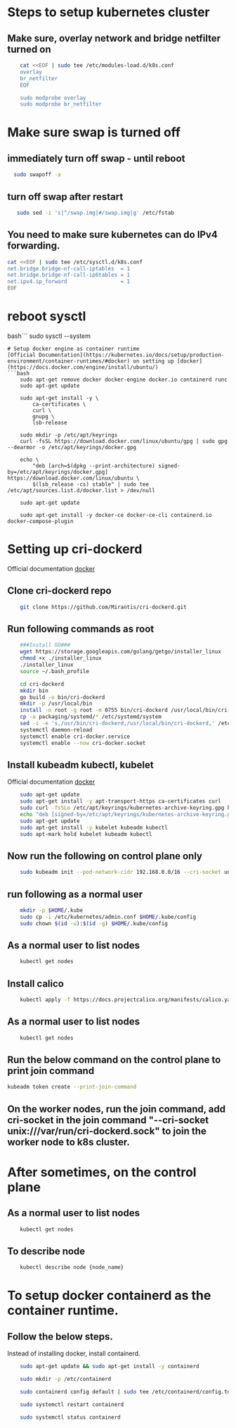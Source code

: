 # Steps to setup kubernetes cluster
## Make sure, overlay network and bridge netfilter turned on
```bash
    cat <<EOF | sudo tee /etc/modules-load.d/k8s.conf
    overlay
    br_netfilter
    EOF

    sudo modprobe overlay 
    sudo modprobe br_netfilter
```
# Make sure swap is turned off

## immediately turn off swap - until reboot
```bash
  sudo swapoff -a 
```
## turn off swap after restart
```bash
   sudo sed -i 's|^/swap.img|#/swap.img|g' /etc/fstab
```

## You need to make sure kubernetes can do IPv4 forwarding.

```bash
cat <<EOF | sudo tee /etc/sysctl.d/k8s.conf
net.bridge.bridge-nf-call-iptables  = 1
net.bridge.bridge-nf-call-ip6tables = 1
net.ipv4.ip_forward                 = 1
EOF
```
# reboot sysctl
bash```
 sudo sysctl --system
```
# Setup docker engine as container runtime
[Official Documentation](https://kubernetes.io/docs/setup/production-environment/container-runtimes/#docker) on setting up [docker](https://docs.docker.com/engine/install/ubuntu/)
```bash
    sudo apt-get remove docker docker-engine docker.io containerd runc
    sudo apt-get update

    sudo apt-get install -y \
        ca-certificates \
        curl \
        gnupg \
        lsb-release

    sudo mkdir -p /etc/apt/keyrings
    curl -fsSL https://download.docker.com/linux/ubuntu/gpg | sudo gpg --dearmor -o /etc/apt/keyrings/docker.gpg

    echo \
        "deb [arch=$(dpkg --print-architecture) signed-by=/etc/apt/keyrings/docker.gpg] https://download.docker.com/linux/ubuntu \
        $(lsb_release -cs) stable" | sudo tee /etc/apt/sources.list.d/docker.list > /dev/null

    sudo apt-get update

    sudo apt-get install -y docker-ce docker-ce-cli containerd.io docker-compose-plugin
```
# Setting up cri-dockerd
Official documentation [docker](https://github.com/Mirantis/cri-dockerd)

## Clone cri-dockerd repo
```bash
    git clone https://github.com/Mirantis/cri-dockerd.git
```

## Run following commands as root
```bash
    ###Install GO###
    wget https://storage.googleapis.com/golang/getgo/installer_linux
    chmod +x ./installer_linux
    ./installer_linux
    source ~/.bash_profile

    cd cri-dockerd
    mkdir bin
    go build -o bin/cri-dockerd
    mkdir -p /usr/local/bin
    install -o root -g root -m 0755 bin/cri-dockerd /usr/local/bin/cri-dockerd
    cp -a packaging/systemd/* /etc/systemd/system
    sed -i -e 's,/usr/bin/cri-dockerd,/usr/local/bin/cri-dockerd,' /etc/systemd/system/cri-docker.service
    systemctl daemon-reload
    systemctl enable cri-docker.service
    systemctl enable --now cri-docker.socket
```

## Install kubeadm kubectl, kubelet
Official documentation [docker](https://kubernetes.io/docs/setup/production-environment/tools/kubeadm/install-kubeadm/#installing-runtime)
```bash
    sudo apt-get update
    sudo apt-get install -y apt-transport-https ca-certificates curl
    sudo curl -fsSLo /etc/apt/keyrings/kubernetes-archive-keyring.gpg https://packages.cloud.google.com/apt/doc/apt-key.gpg
    echo "deb [signed-by=/etc/apt/keyrings/kubernetes-archive-keyring.gpg] https://apt.kubernetes.io/ kubernetes-xenial main" | sudo tee /etc/apt/sources.list.d/kubernetes.list
    sudo apt-get update
    sudo apt-get install -y kubelet kubeadm kubectl
    sudo apt-mark hold kubelet kubeadm kubectl
```

## Now run the following on control plane only
```bash
    sudo kubeadm init --pod-network-cidr 192.168.0.0/16 --cri-socket unix:///var/run/cri-dockerd.sock
```
## run following as a normal user
```bash
    mkdir -p $HOME/.kube
    sudo cp -i /etc/kubernetes/admin.conf $HOME/.kube/config
    sudo chown $(id -u):$(id -g) $HOME/.kube/config
```
## As a normal user to list nodes
```bash
    kubectl get nodes
```
## Install calico
```bash
    kubectl apply -f https://docs.projectcalico.org/manifests/calico.yaml
```
## As a normal user to list nodes
```bash
    kubectl get nodes
```

## Run the below command on the control plane to print join command
```bash
kubeadm token create --print-join-command
```
## On the worker nodes, run the join command, add cri-socket in the join command "--cri-socket unix:///var/run/cri-dockerd.sock" to join the worker node to k8s cluster.

# After sometimes, on the control plane
## As a normal user to list nodes
```bash
    kubectl get nodes
```
## To describe node
```bash
    kubectl describe node {node_name}
```


# To setup docker containerd as the container runtime.
## Follow the below steps.
Instead of installing docker, install containerd.
```bash
    sudo apt-get update && sudo apt-get install -y containerd

    sudo mkdir -p /etc/containerd

    sudo containerd config default | sudo tee /etc/containerd/config.toml

    sudo systemctl restart containerd

    sudo systemctl status containerd
```